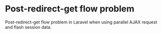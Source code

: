 # Post-redirect-get flow problem
Post-redirect-get flow problem in Laravel when using parallel AJAX request and flash session data.
